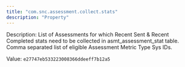 ```yaml
---
title: "com.snc.assessment.collect.stats"
description: "Property"
---
```


Description: List of Assessments for which Recent Sent & Recent Completed stats need to be collected in asmt_assessment_stat table. Comma separated list of eligible Assessment Metric Type Sys IDs. 

Value: `e27747eb533223008366ddeeff7b12a5`